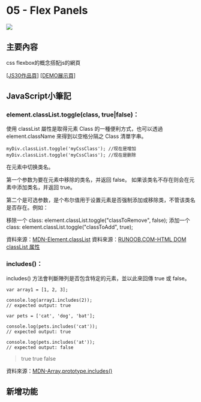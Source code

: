# 05 - Flex Panels

![](https://jani-cho.github.io/javascript30/images/js05.png)

## 主要內容
css flexbox的概念搭配js的網頁

[[JS30作品頁]](https://jani-cho.github.io/javascript30/) 
[[DEMO展示頁]](https://jani-cho.github.io/javascript30/05_FlexPanelGallery/index-jani.html)  


## **JavaScript小筆記**
### **element.classList.toggle(class, true|false)**：
使用 classList 屬性是取得元素 Class 的一種便利方式，也可以透過 element.className 來得到以空格分隔之 Class 清單字串。


````
myDiv.classList.toggle('myCssClass'); //现在是增加
myDiv.classList.toggle('myCssClass'); //现在是删除
````
在元素中切换类名。

第一个参数为要在元素中移除的类名，并返回 false。 
如果该类名不存在则会在元素中添加类名，并返回 true。 

第二个是可选参数，是个布尔值用于设置元素是否强制添加或移除类，不管该类名是否存在。例如：

移除一个 class: element.classList.toggle("classToRemove", false); 
添加一个 class: element.classList.toggle("classToAdd", true);


資料來源：[MDN-Element.classList](https://developer.mozilla.org/zh-TW/docs/Web/API/Element/classList)
資料來源：[RUNOOB.COM-HTML DOM classList 属性](http://www.runoob.com/jsref/prop-element-classlist.html)

### **includes()**：
includes() 方法會判斷陣列是否包含特定的元素，並以此來回傳 true 或 false。



````
var array1 = [1, 2, 3];

console.log(array1.includes(2));
// expected output: true

var pets = ['cat', 'dog', 'bat'];

console.log(pets.includes('cat'));
// expected output: true

console.log(pets.includes('at'));
// expected output: false

````
> true
> true
> false

資料來源：[MDN-Array.prototype.includes()](https://developer.mozilla.org/zh-TW/docs/Web/JavaScript/Reference/Global_Objects/Array/includes)

## 新增功能

